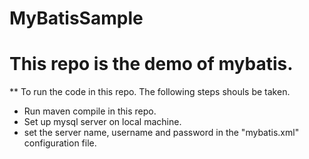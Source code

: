 # MyBatisSample
# This repo is the demo of mybatis.
** To run the code in this repo. The following steps shouls be taken.
* Run maven compile in this repo.
* Set up mysql server on local machine.
* set the server name, username and password in the "mybatis.xml" configuration file.
